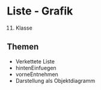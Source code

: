 # Liste - Grafik

11. Klasse

## Themen
* Verkettete Liste
* hintenEinfuegen
* vorneEntnehmen
* Darstellung als Objektdiagramm


